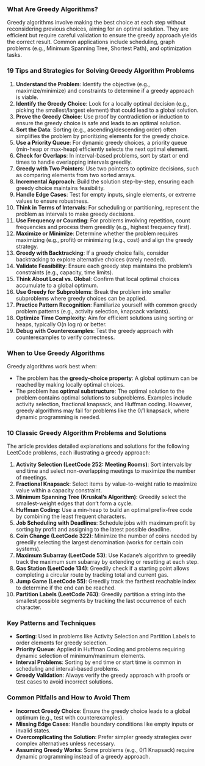 
### **What Are Greedy Algorithms?**
Greedy algorithms involve making the best choice at each step without reconsidering previous choices, aiming for an optimal solution. They are efficient but require careful validation to ensure the greedy approach yields the correct result. Common applications include scheduling, graph problems (e.g., Minimum Spanning Tree, Shortest Path), and optimization tasks.

### **19 Tips and Strategies for Solving Greedy Algorithm Problems**
1. **Understand the Problem**: Identify the objective (e.g., maximize/minimize) and constraints to determine if a greedy approach is viable.
2. **Identify the Greedy Choice**: Look for a locally optimal decision (e.g., picking the smallest/largest element) that could lead to a global solution.
3. **Prove the Greedy Choice**: Use proof by contradiction or induction to ensure the greedy choice is safe and leads to an optimal solution.
4. **Sort the Data**: Sorting (e.g., ascending/descending order) often simplifies the problem by prioritizing elements for the greedy choice.
5. **Use a Priority Queue**: For dynamic greedy choices, a priority queue (min-heap or max-heap) efficiently selects the next optimal element.
6. **Check for Overlaps**: In interval-based problems, sort by start or end times to handle overlapping intervals greedily.
7. **Greedy with Two Pointers**: Use two pointers to optimize decisions, such as comparing elements from two sorted arrays.
8. **Incremental Approach**: Build the solution step-by-step, ensuring each greedy choice maintains feasibility.
9. **Handle Edge Cases**: Test for empty inputs, single elements, or extreme values to ensure robustness.
10. **Think in Terms of Intervals**: For scheduling or partitioning, represent the problem as intervals to make greedy decisions.
11. **Use Frequency or Counting**: For problems involving repetition, count frequencies and process them greedily (e.g., highest frequency first).
12. **Maximize or Minimize**: Determine whether the problem requires maximizing (e.g., profit) or minimizing (e.g., cost) and align the greedy strategy.
13. **Greedy with Backtracking**: If a greedy choice fails, consider backtracking to explore alternative choices (rarely needed).
14. **Validate Feasibility**: Ensure each greedy step maintains the problem’s constraints (e.g., capacity, time limits).
15. **Think About Local vs. Global**: Confirm that local optimal choices accumulate to a global optimum.
16. **Use Greedy for Subproblems**: Break the problem into smaller subproblems where greedy choices can be applied.
17. **Practice Pattern Recognition**: Familiarize yourself with common greedy problem patterns (e.g., activity selection, knapsack variants).
18. **Optimize Time Complexity**: Aim for efficient solutions using sorting or heaps, typically O(n log n) or better.
19. **Debug with Counterexamples**: Test the greedy approach with counterexamples to verify correctness.

### **When to Use Greedy Algorithms**
Greedy algorithms work best when:
- The problem has the **greedy-choice property**: A global optimum can be reached by making locally optimal choices.
- The problem has **optimal substructure**: The optimal solution to the problem contains optimal solutions to subproblems.
Examples include activity selection, fractional knapsack, and Huffman coding. However, greedy algorithms may fail for problems like the 0/1 knapsack, where dynamic programming is needed.

### **10 Classic Greedy Algorithm Problems and Solutions**
The article provides detailed explanations and solutions for the following LeetCode problems, each illustrating a greedy approach:
1. **Activity Selection (LeetCode 252: Meeting Rooms)**: Sort intervals by end time and select non-overlapping meetings to maximize the number of meetings.
2. **Fractional Knapsack**: Select items by value-to-weight ratio to maximize value within a capacity constraint.
3. **Minimum Spanning Tree (Kruskal’s Algorithm)**: Greedily select the smallest-weight edges that don’t form a cycle.
4. **Huffman Coding**: Use a min-heap to build an optimal prefix-free code by combining the least frequent characters.
5. **Job Scheduling with Deadlines**: Schedule jobs with maximum profit by sorting by profit and assigning to the latest possible deadline.
6. **Coin Change (LeetCode 322)**: Minimize the number of coins needed by greedily selecting the largest denomination (works for certain coin systems).
7. **Maximum Subarray (LeetCode 53)**: Use Kadane’s algorithm to greedily track the maximum sum subarray by extending or resetting at each step.
8. **Gas Station (LeetCode 134)**: Greedily check if a starting point allows completing a circular route by tracking total and current gas.
9. **Jump Game (LeetCode 55)**: Greedily track the farthest reachable index to determine if the end can be reached.
10. **Partition Labels (LeetCode 763)**: Greedily partition a string into the smallest possible segments by tracking the last occurrence of each character.

### **Key Patterns and Techniques**
- **Sorting**: Used in problems like Activity Selection and Partition Labels to order elements for greedy selection.
- **Priority Queue**: Applied in Huffman Coding and problems requiring dynamic selection of minimum/maximum elements.
- **Interval Problems**: Sorting by end time or start time is common in scheduling and interval-based problems.
- **Greedy Validation**: Always verify the greedy approach with proofs or test cases to avoid incorrect solutions.

### **Common Pitfalls and How to Avoid Them**
- **Incorrect Greedy Choice**: Ensure the greedy choice leads to a global optimum (e.g., test with counterexamples).
- **Missing Edge Cases**: Handle boundary conditions like empty inputs or invalid states.
- **Overcomplicating the Solution**: Prefer simpler greedy strategies over complex alternatives unless necessary.
- **Assuming Greedy Works**: Some problems (e.g., 0/1 Knapsack) require dynamic programming instead of a greedy approach.

